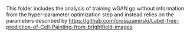 This folder includes the analysis of training wGAN gp without information from the hyper-parameter optimization step and instead relies on the parameters described by https://github.com/crosszamirski/Label-free-prediction-of-Cell-Painting-from-brightfield-images